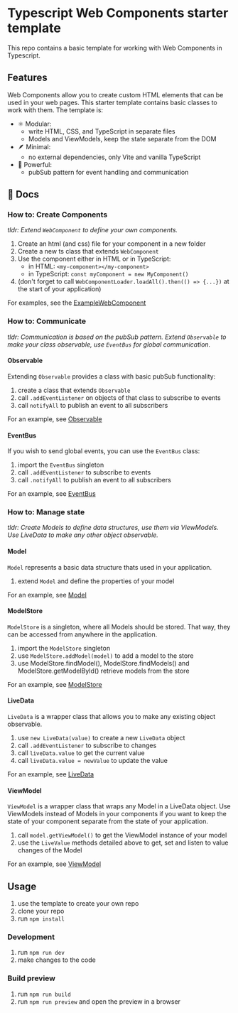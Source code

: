 # Typescript Web Components starter template

This repo contains a basic template for working with Web Components in Typescript.

## Features

Web Components allow you to create custom HTML elements that can be used in your web pages. This starter template contains basic classes to work with them. The template is:

- ⚛️ Modular:
  - write HTML, CSS, and TypeScript in separate files
  - Models and ViewModels, keep the state separate from the DOM
- 🪶 Minimal:
  - no external dependencies, only Vite and vanilla TypeScript
- 💪 Powerful:
  - pubSub pattern for event handling and communication

## 📖 Docs

### How to: Create Components

*tldr: Extend `WebComponent` to define your own components.*

1. Create an html (and css) file for your component in a new folder
2. Create a new ts class that extends `WebComponent`
3. Use the component either in HTML or in TypeScript:
   - in HTML: `<my-component></my-component>`
   - in TypeScript: `const myComponent = new MyComponent()`
4. (don't forget to call `WebComponentLoader.loadAll().then(() => {...})` at the start of your application)

For examples, see the [ExampleWebComponent](./src/components/ExampleComponent/)

### How to: Communicate

*tldr: Communication is based on the pubSub pattern. Extend `Observable` to make your class observable, use `EventBus` for global communication.*

#### Observable

Extending `Observable` provides a class with basic pubSub functionality:
1. create a class that extends `Observable`
2. call `.addEventListener` on objects of that class to subscribe to events
3. call `notifyAll` to publish an event to all subscribers

For an example, see [Observable](./src/events/Observable.ts)

#### EventBus

If you wish to send global events, you can use the `EventBus` class:
1. import the `EventBus` singleton 
2. call `.addEventListener` to subscribe to events
3. call `.notifyAll` to publish an event to all subscribers

For an example, see [EventBus](./src/events/EventBus.ts)

### How to: Manage state

*tldr: Create Models to define data structures, use them via ViewModels. Use LiveData to make any other object observable.*

#### Model

`Model` represents a basic data structure thats used in your application.
1. extend `Model` and define the properties of your model

For an example, see [Model](./src/data/models/ExampleModel.ts)

#### ModelStore

`ModelStore` is a singleton, where all Models should be stored. That way, they can be accessed from anywhere in the application.
1. import the `ModelStore` singleton
2. use `ModelStore.addModel(model)` to add a model to the store
3. use ModelStore.findModel(), ModelStore.findModels() and ModelStore.getModelById() retrieve models from the store

For an example, see [ModelStore](./src/data/ModelStore.ts)

#### LiveData

`LiveData` is a wrapper class that allows you to make any existing object observable.
1. use `new LiveData(value)` to create a new `LiveData` object
2. call `.addEventListener` to subscribe to changes
3. call `liveData.value` to get the current value
4. call `liveData.value = newValue` to update the value

For an example, see [LiveData](./src/data/LiveData.ts)

#### ViewModel

`ViewModel` is a wrapper class that wraps any Model in a LiveData object. Use ViewModels instead of Models in your components if you want to keep the state of your component separate from the state of your application.
1. call `model.getViewModel()` to get the ViewModel instance of your model
2. use the `LiveValue` methods detailed above to get, set and listen to value changes of the Model

For an example, see [ViewModel](./src/data/ViewModel.ts)

## Usage

1. use the template to create your own repo
2. clone your repo
3. run `npm install`

### Development

1. run `npm run dev`
2. make changes to the code

### Build preview

1. run `npm run build`
2. run `npm run preview` and open the preview in a browser
